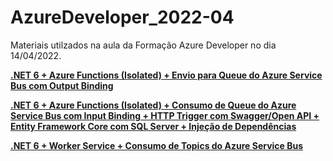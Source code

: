 # AzureDeveloper_2022-04
Materiais utilzados na aula da Formação Azure Developer no dia 14/04/2022.

[**.NET 6 + Azure Functions (Isolated) + Envio para Queue do Azure Service Bus com Output Binding**](https://github.com/azurenapratica/DotNet6-AzureFunctions-Isolated-TimerTrigger-ServiceBusQueueOutput_SimulacaoDolar)

[**.NET 6 + Azure Functions (Isolated) + Consumo de Queue do Azure Service Bus com Input Binding + HTTP Trigger com Swagger/Open API + Entity Framework Core com SQL Server + Injeção de Dependências**](https://github.com/azurenapratica/DotNet6-AzureFunctions-Isolated-ServiceBusQueue-InputBinding-EFCore-SqlServer_CotacoesMoedas)

[**.NET 6 + Worker Service + Consumo de Topics do Azure Service Bus**](https://github.com/azurenapratica/DotNet6-Worker-AzureServiceBus-Topic_Receiver
)
